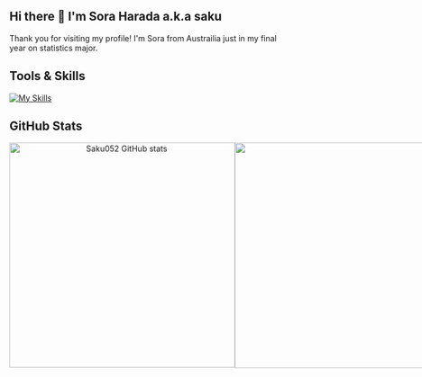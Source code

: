 ## Hi there 👋 I'm Sora Harada a.k.a saku

Thank you for visiting my profile! I'm Sora from Austrailia just in my final year on statistics major. 

## Tools & Skills
[![My Skills](https://skillicons.dev/icons?i=discord,notion,unity,git,github,mysql,sqlite,vscode,swift,&theme=light)](https://skillicons.dev)

## GitHub Stats

<div align="center">
  <div style="display: flex;">
    <img width="400" src="https://github-readme-stats.vercel.app/api/top-langs/?username=Saku052&theme=light&hide_border=false&include_all_commits=true&count_private=true&layout=compact" alt="Saku052 GitHub stats" />
    
  <img width="401" src="https://streak-stats.demolab.com/?user=Saku052&ring=5094F0&fire=5094F0&currStreakLabel=5094F0" />
  </div>
</div>
